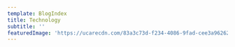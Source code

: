 ```yaml
---
template: BlogIndex
title: Technology
subtitle: ''
featuredImage: 'https://ucarecdn.com/83a3c73d-f234-4086-9fad-cee3a9626230/'
---
```



